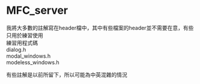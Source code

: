 # MFC_server
我將大多數的註解寫在header檔中，其中有些檔案的header並不需要在意，有些只用於練習使用  
練習用程式碼  
dialog.h  
modal_windows.h  
modeless_windows.h  
  
有些註解是以前所留下，所以可能為中英混雜的情況

